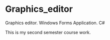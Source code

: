 # Graphics_editor
Graphics editor. Windows Forms Application. C#

This is my second semester course work.
